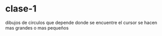 # clase-1
dibujos de circulos que depende 
donde se encuentre el cursor se hacen 
mas grandes o mas pequeños 
